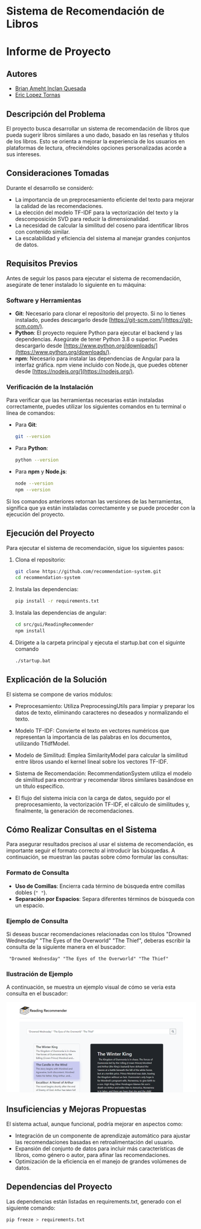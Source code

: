 # Sistema de Recomendación de Libros

# Informe de Proyecto

## Autores

- [Brian Ameht Inclan Quesada](https://github.com/Usytwm)
- [Eric Lopez Tornas](https://github.com/EricTornas)

## Descripción del Problema

El proyecto busca desarrollar un sistema de recomendación de libros que pueda sugerir libros similares a uno dado, basado en las reseñas y títulos de los libros. Esto se orienta a mejorar la experiencia de los usuarios en plataformas de lectura, ofreciéndoles opciones personalizadas acorde a sus intereses.

## Consideraciones Tomadas

Durante el desarrollo se consideró:

- La importancia de un preprocesamiento eficiente del texto para mejorar la calidad de las recomendaciones.
- La elección del modelo TF-IDF para la vectorización del texto y la descomposición SVD para reducir la dimensionalidad.
- La necesidad de calcular la similitud del coseno para identificar libros con contenido similar.
- La escalabilidad y eficiencia del sistema al manejar grandes conjuntos de datos.

## Requisitos Previos

Antes de seguir los pasos para ejecutar el sistema de recomendación, asegúrate de tener instalado lo siguiente en tu máquina:

### Software y Herramientas

- **Git**: Necesario para clonar el repositorio del proyecto. Si no lo tienes instalado, puedes descargarlo desde [https://git-scm.com/](https://git-scm.com/).
- **Python**: El proyecto requiere Python para ejecutar el backend y las dependencias. Asegúrate de tener Python 3.8 o superior. Puedes descargarlo desde [https://www.python.org/downloads/](https://www.python.org/downloads/).
- **npm**: Necesario para instalar las dependencias de Angular para la interfaz gráfica. npm viene incluido con Node.js, que puedes obtener desde [https://nodejs.org/](https://nodejs.org/).

### Verificación de la Instalación

Para verificar que las herramientas necesarias están instaladas correctamente, puedes utilizar los siguientes comandos en tu terminal o línea de comandos:

- Para **Git**:

  ```bash
  git --version
  ```

- Para **Python**:

  ```bash
  python --version
  ```

- Para **npm** y **Node.js**:

  ```bash
  node --version
  npm --version
  ```

Si los comandos anteriores retornan las versiones de las herramientas, significa que ya están instaladas correctamente y se puede proceder con la ejecución del proyecto.

## Ejecución del Proyecto

Para ejecutar el sistema de recomendación, sigue los siguientes pasos:

1. Clona el repositorio:
   ```bash
   git clone https://github.com/recommendation-system.git
   cd recommendation-system
   ```
2. Instala las dependencias:
   ```bash
   pip install -r requirements.txt
   ```
3. Instala las dependencias de angular:

   ```bash
   cd src/gui/ReadingRecommender
   npm install
   ```

4. Dirigete a la carpeta principal y ejecuta el startup.bat con el siguinte comando
   ```bash
   ./startup.bat
   ```

## Explicación de la Solución

El sistema se compone de varios módulos:

- Preprocesamiento: Utiliza PreprocessingUtils para limpiar y preparar los datos de texto, eliminando caracteres no deseados y normalizando el texto.

- Modelo TF-IDF: Convierte el texto en vectores numéricos que representan la importancia de las palabras en los documentos, utilizando TfidfModel.

- Modelo de Similitud: Emplea SimilarityModel para calcular la similitud entre libros usando el kernel lineal sobre los vectores TF-IDF.

- Sistema de Recomendación: RecommendationSystem utiliza el modelo de similitud para encontrar y recomendar libros similares basándose en un título específico.

- El flujo del sistema inicia con la carga de datos, seguido por el preprocesamiento, la vectorización TF-IDF, el cálculo de similitudes y, finalmente, la generación de recomendaciones.

## Cómo Realizar Consultas en el Sistema

Para asegurar resultados precisos al usar el sistema de recomendación, es importante seguir el formato correcto al introducir las búsquedas. A continuación, se muestran las pautas sobre cómo formular las consultas:

### Formato de Consulta

- **Uso de Comillas**: Encierra cada término de búsqueda entre comillas dobles (`" "`).
- **Separación por Espacios**: Separa diferentes términos de búsqueda con un espacio.

### Ejemplo de Consulta

Si deseas buscar recomendaciones relacionadas con los titulos "Drowned Wednesday" "The Eyes of the Overworld" "The Thief", deberas escribir la consulta de la siguiente manera en el buscador:

```arduino
 "Drowned Wednesday" "The Eyes of the Overworld" "The Thief"
```

### Ilustración de Ejemplo

A continuación, se muestra un ejemplo visual de cómo se veria esta consulta en el buscador:

![Ejemplo de Consulta en el Buscador](./media/image.png)

## Insuficiencias y Mejoras Propuestas

El sistema actual, aunque funcional, podría mejorar en aspectos como:

- Integración de un componente de aprendizaje automático para ajustar las recomendaciones basadas en retroalimentación del usuario.
- Expansión del conjunto de datos para incluir más características de libros, como género o autor, para afinar las recomendaciones.
- Optimización de la eficiencia en el manejo de grandes volúmenes de datos.

## Dependencias del Proyecto

Las dependencias están listadas en requirements.txt, generado con el siguiente comando:

```bash
pip freeze > requirements.txt
```
